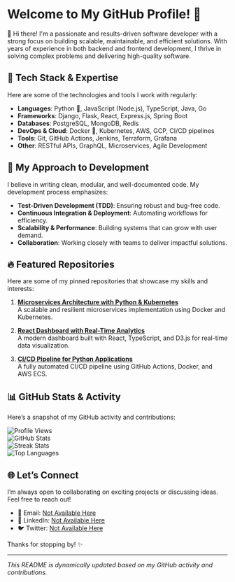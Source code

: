 # Welcome to My GitHub Profile! 🚀  

👋 Hi there! I'm a passionate and results-driven software developer with a strong focus on building scalable, maintainable, and efficient solutions. With years of experience in both backend and frontend development, I thrive in solving complex problems and delivering high-quality software.  

## 🔧 Tech Stack & Expertise  

Here are some of the technologies and tools I work with regularly:  

- **Languages**: Python 🐍, JavaScript (Node.js), TypeScript, Java, Go  
- **Frameworks**: Django, Flask, React, Express.js, Spring Boot  
- **Databases**: PostgreSQL, MongoDB, Redis  
- **DevOps & Cloud**: Docker 🐳, Kubernetes, AWS, GCP, CI/CD pipelines  
- **Tools**: Git, GitHub Actions, Jenkins, Terraform, Grafana  
- **Other**: RESTful APIs, GraphQL, Microservices, Agile Development  

## 🌟 My Approach to Development  

I believe in writing clean, modular, and well-documented code. My development process emphasizes:  
- **Test-Driven Development (TDD)**: Ensuring robust and bug-free code.  
- **Continuous Integration & Deployment**: Automating workflows for efficiency.  
- **Scalability & Performance**: Building systems that can grow with user demand.  
- **Collaboration**: Working closely with teams to deliver impactful solutions.  

## 🔥 Featured Repositories  

Here are some of my pinned repositories that showcase my skills and interests:  

1. **[Microservices Architecture with Python & Kubernetes](https://github.com/sigridurodds849/microservices-architecture)**  
   A scalable and resilient microservices implementation using Docker and Kubernetes.  

2. **[React Dashboard with Real-Time Analytics](https://github.com/sigridurodds849/react-dashboard)**  
   A modern dashboard built with React, TypeScript, and D3.js for real-time data visualization.  

3. **[CI/CD Pipeline for Python Applications](https://github.com/sigridurodds849/python-cicd)**  
   A fully automated CI/CD pipeline using GitHub Actions, Docker, and AWS ECS.  

## 📊 GitHub Stats & Activity  

Here’s a snapshot of my GitHub activity and contributions:  

![Profile Views](https://komarev.com/ghpvc/?username=sigridurodds849&color=blue)  
![GitHub Stats](https://github-readme-stats.vercel.app/api?username=sigridurodds849&show_icons=true&theme=radical)  
![Streak Stats](https://github-readme-streak-stats.herokuapp.com/?user=sigridurodds849&theme=dark)  
![Top Languages](https://github-readme-stats.vercel.app/api/top-langs/?username=sigridurodds849&layout=compact&theme=dark)  

## 🌐 Let’s Connect  

I’m always open to collaborating on exciting projects or discussing ideas. Feel free to reach out!  

- 📧 Email: [Not Available Here](mailto:youremail@example.com)  
- 💼 LinkedIn: [Not Available Here](https://www.linkedin.com/in/yourprofile/)  
- 🐦 Twitter: [Not Available Here](https://twitter.com/yourhandle)  

Thanks for stopping by! ✨  

---  

*This README is dynamically updated based on my GitHub activity and contributions.*
